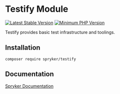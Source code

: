 # Testify Module
[![Latest Stable Version](https://poser.pugx.org/spryker/testify/v/stable.svg)](https://packagist.org/packages/spryker/testify)
[![Minimum PHP Version](https://img.shields.io/badge/php-%3E%3D%207.4-8892BF.svg)](https://php.net/)

Testify provides basic test infrastructure and toolings.

## Installation

```
composer require spryker/testify
```

## Documentation

[Spryker Documentation](https://docs.spryker.com)
